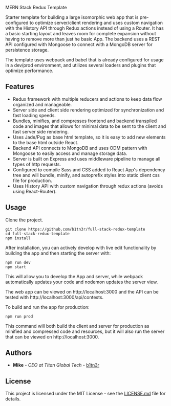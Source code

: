 MERN Stack Redux Template

Starter template for building a large isomorphic web app that is pre-configured to optimize server/client rendering and uses custom navigation with the History API through Redux actions instead of using a Router. It has  a basic starting layout and leaves room for complete expansion without having to remove more than just he basic App. The backend uses a REST API configured with Mongoose to connect with a MongoDB server for persistence storage.

The template uses webpack and babel that is already configured for usage in a dev/prod environment, and utilizes several loaders and plugins that optimize performance.

## Features

* Redux framework with multiple reducers and actions to keep data flow organized and manageable.
* Server side and client side rendering optimized for synchronization and fast loading speeds.
* Bundles, minifies, and compresses frontend and backend transpiled code and images that allows for minimal data to be sent to the client and fast server side rendering.
* Uses Jade/Pug as base html template, so it is easy to add new elements to the base html outside React.
* Backend API connects to MongoDB and uses ODM pattern with Mongoose to easily access and manage storage data.
* Server is built on Express and uses middleware pipeline to manage all types of http requests.
* Configured to compile Sass and CSS added to React App's dependency tree and will bundle, minify, and autoprefix styles into static client css file for production.
* Uses History API with custom navigation through redux actions (avoids using React-Router).

## Usage

Clone the project.

```$xslt
git clone https://github.com/b1tn3r/full-stack-redux-template
cd full-stack-redux-template
npm install
```

After installation, you can actively develop with live edit functionality by building the app and then starting the server with:

```$xslt
npm run dev
npm start
```

This will allow you to develop the App and server, while webpack automatically updates your code and nodemon updates the server view.

The web app can be viewed on http://localhost:3000 and the API can be tested with http://localhost:3000/api/contests.

To build and run the app for production:

```$xslt
npm run prod
```

This command will both build the client and server for production as minified and compressed code and resources, but it will also run the server that can be viewed on http://localhost:3000.

## Authors

* **Mike** - *CEO at Titan Global Tech* - [b1tn3r](https://github.com/b1tn3r)


## License

This project is licensed under the MIT License - see the [LICENSE.md](LICENSE.md) file for details.

